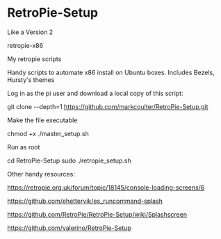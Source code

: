 # RetroPie-Setup
Like a Version 2

retropie-x86

My retropie scripts

Handy scripts to automate x86 install on Ubuntu boxes. Includes Bezels, Hursty's themes

Log in as the pi user and download a local copy of this script:

 git clone --depth=1 https://github.com/markcoulter/RetroPie-Setup.git

Make the file executable

 chmod +x ./master_setup.sh

Run as root

 cd RetroPie-Setup
 sudo ./retropie_setup.sh

Other handy resources:

https://retropie.org.uk/forum/topic/18145/console-loading-screens/6

https://github.com/ehettervik/es_runcommand-splash

https://github.com/RetroPie/RetroPie-Setup/wiki/Splashscreen

https://github.com/valerino/RetroPie-Setup
